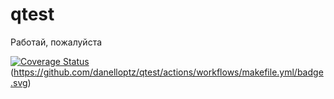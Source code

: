 # qtest
Работай, пожалуйста

[![Coverage Status](https://coveralls.io/repos/github/danelloptz/qtest/badge.svg?branch=main)](https://coveralls.io/github/danelloptz/qtest?branch=main)
(https://github.com/danelloptz/qtest/actions/workflows/makefile.yml/badge.svg)
